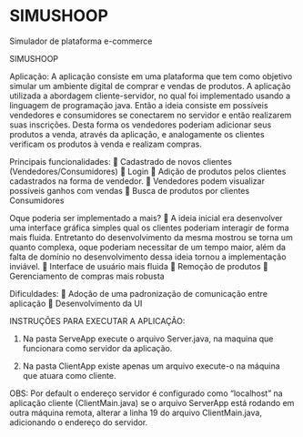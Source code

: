 # SIMUSHOOP
Simulador de plataforma e-commerce

SIMUSHOOP

Aplicação: 
	A aplicação consiste em uma plataforma que tem como objetivo simular um ambiente digital de comprar e vendas de produtos. A aplicação utilizada a abordagem cliente-servidor, no qual foi implementado usando a linguagem de programação java.  Então a ideia consiste em possíveis vendedores e consumidores se conectarem no servidor e então realizarem suas inscrições. Desta forma os vendedores poderiam adicionar seus produtos a venda, através da aplicação, e analogamente os clientes verificam os produtos à venda e realizam compras.

Principais funcionalidades:
	Cadastrado de novos clientes (Vendedores/Consumidores)
	Login
	Adição de produtos pelos clientes cadastrados na forma de vendedor.
	Vendedores podem visualizar possíveis ganhos com vendas
	Busca de produtos por clientes Consumidores

Oque poderia ser implementado a mais?
 A ideia inicial era desenvolver uma interface gráfica simples qual os clientes poderiam interagir de forma mais fluida. Entretanto do desenvolvimento da mesma mostrou se torna um quanto complexa, oque poderiam necessitar de um tempo maior, além da falta de domínio no desenvolvimento dessa ideia tornou a implementação inviável.
	Interface de usuário mais fluida
	Remoção de produtos
	Gerenciamento de compras mais robusta

Dificuldades:
	Adoção de uma padronização de comunicação entre aplicação
	Desenvolvimento da UI







INSTRUÇÕES PARA EXECUTAR A APLICAÇÃO:
1.	Na pasta ServeApp execute o arquivo Server.java, na maquina que funcionara como servidor da aplicação.

2.	Na pasta ClientApp existe apenas um arquivo execute-o na máquina que atuara como cliente. 

OBS:	Por default o endereço servidor é configurado como “localhost” na aplicação cliente (ClientMain.java) se o arquivo ServerApp está rodando em outra máquina remota, alterar a linha 19 do arquivo ClientMain.java, adicionando o endereço do servidor.
